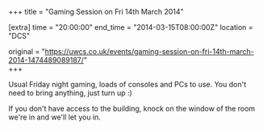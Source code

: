 +++
title = "Gaming Session on Fri 14th March 2014"

[extra]
time = "20:00:00"
end_time = "2014-03-15T08:00:00Z"
location = "DCS"

original = "https://uwcs.co.uk/events/gaming-session-on-fri-14th-march-2014-1474489089187/"    
+++

Usual Friday night gaming, loads of consoles and PCs to use. You don't need to bring anything, just turn up :)

If you don't have access to the building, knock on the window of the room we're in and we'll let you in.


